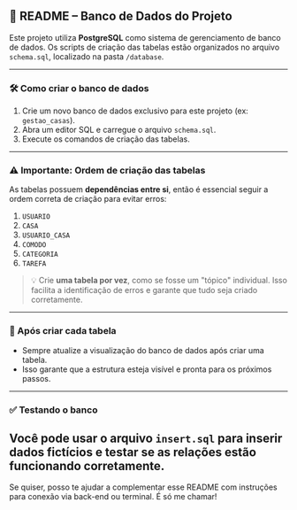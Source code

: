 ## 📘 README – Banco de Dados do Projeto

Este projeto utiliza **PostgreSQL** como sistema de gerenciamento de banco de dados. Os scripts de criação das tabelas estão organizados no arquivo `schema.sql`, localizado na pasta `/database`.

---

### 🛠️ Como criar o banco de dados

1. Crie um novo banco de dados exclusivo para este projeto (ex: `gestao_casas`).
2. Abra um editor SQL e carregue o arquivo `schema.sql`.
3. Execute os comandos de criação das tabelas.

---

### ⚠️ Importante: Ordem de criação das tabelas

As tabelas possuem **dependências entre si**, então é essencial seguir a ordem correta de criação para evitar erros:

1. `USUARIO`
2. `CASA`
3. `USUARIO_CASA`
4. `COMODO`
5. `CATEGORIA`
6. `TAREFA`

> 💡 Crie **uma tabela por vez**, como se fosse um "tópico" individual. Isso facilita a identificação de erros e garante que tudo seja criado corretamente.

---

### 🔄 Após criar cada tabela

- Sempre atualize a visualização do banco de dados após criar uma tabela.
- Isso garante que a estrutura esteja visível e pronta para os próximos passos.

---

### ✅ Testando o banco

Você pode usar o arquivo `insert.sql` para inserir dados fictícios e testar se as relações estão funcionando corretamente.
---

Se quiser, posso te ajudar a complementar esse README com instruções para conexão via back-end ou terminal. É só me chamar!
